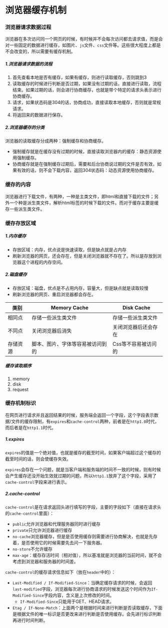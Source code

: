 # 浏览器缓存机制

### 浏览器请求数据过程

​	浏览器在多次访问同一个网页的时候，有时候并不会每次访问都去请求值，而是会对一些固定的数据进行缓存，如图片、`js`文件、`css`文件等。这些很大程度上都是不会改变的，所以需要有缓存机制。

##### 1.浏览器请求数据的流程

1. 首先查看本地是否有缓存，如果有缓存，则进行读取缓存，否则跳到3
2. 读取缓存的时候进行判断是否过期，如果没有过期的话，直接进行读取，流程结束。如果过期的话，则会进行协商缓存，也就是带个特定的请求头表示进行协商缓存。
3. 请求，如果状态码是304的话，协商成功，直接读取本地缓存，否则就是常规请求。
4. 将返回来的数据进行保存。

##### 2.浏览器缓存的分类

浏览器的读取缓存分成两种：强制缓存和协商缓存。

- 强制缓存就是在缓存没有过期的时候，直接读取浏览器内的缓存：静态资源使用强制缓存。
- 协商缓存就是在强制缓存过期后，需要和后台协商说过期的文件是否有效，如果有效的话，则不会下载内容，返回304状态码：动态资源使用协商缓存。

### 缓存的内容

​	浏览器进行下载文件，有两种，一种是主类文件，即html和直接下载的文件；另外一个种是派生类文件，解析html标签的时候下载的文件。而对于缓存主要是缓存一些派生类文件。

### 缓存存放区域

##### 1.内存缓存

- 存放区域：内存，优点说是快速读取，但是缺点就是占内存
- 刷新浏览器的网页，还会存在，但是关闭浏览器就不存在了。所以是存放到浏览器这个进程的内存空间。

##### 2.磁盘缓存

- 存放区域：磁盘，优点是不占用内存，容量大，但是缺点就是读取较慢
- 刷新浏览器的网页、重启浏览器都会存在。

| 类别     | Memory Cache                     | Disk Cache           |
| -------- | -------------------------------- | -------------------- |
| 相同点   | 存储一些派生类文件               | 存储一些派生类文件   |
| 不同点   | 关闭浏览器后消失                 | 关闭浏览器后还会存在 |
| 存储资源 | 脚本、图片、字体等容易被访问到的 | Css等不容易被访问的  |

##### 缓存读取顺序

1. memory
2. disk
3. request

### 缓存机制标识

​	在网页进行请求并且返回结果的时候，服务端会返回一个字段，这个字段表示数据/文件的缓存限制，有`expires`和`cache-control`两种，前者是在`http1.0`时代，而后者是在`http1.1`时代。

##### 1.expires

​	`expires`的值是一个绝对值，也就是缓存的截至时间，如果客户端超过这个缓存的截至时间的话，则会使缓存失效。

​	`expires`会存在一个问题，就是当客户端和服务端的时间不一致的时候，则有时候会产生缓存还没开始生效就过期的问题，所以`http1.1`放弃了这个字段，采用了`cache-control`字段来进行表示。

##### 2.cache-control

`cache-control`是在请求返回头进行填写的字段，主要的字段如下（直接在请求头的`cache-control`里面）：

- `public`允许浏览器和代理服务器同时进行缓存
- `private`只允许浏览器进行缓存
- `no-cache`浏览器缓存，但是是否使用缓存则需要进行协商解决，也就是先存着，是否使用它的时候需要先去问一下服务器。
- `no-store`不允许缓存
- `max-age`：缓存存活时间（相对值），所以基准就是浏览器的当前时间，就不会考虑到浏览器和服务器的时间差。

`cache-control`的缓存请求信息如下（放在`header`中的）：

- `Last-Modified / If-Modified-Since`：当确定缓存请求的时候，会返回`last-modified`字段，浏览器每次进行协商请求的时候发送这个时间作为`If-Modified-Since`字段内容，含义是上次修改的时间。
  - `If-Modified-Since`只能用于GET、HEAD请求。
- `Etag / If-None-Match`：上面两个是根据时间来进行判断是否读取缓存，下面是根据文件的唯一标识是否更改来进行判断是否使用缓存。会先进行标识判断再进行时间判断。
